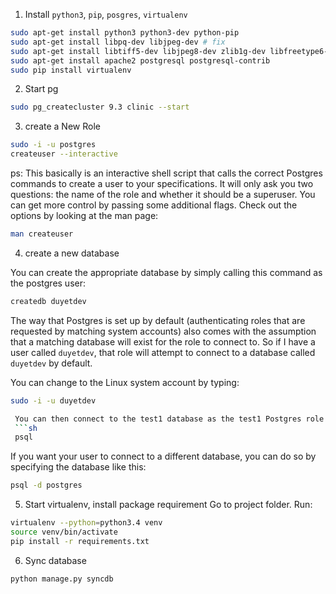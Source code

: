 1. Install `python3`, `pip`, `posgres`, `virtualenv`

  ```sh
  sudo apt-get install python3 python3-dev python-pip 
  sudo apt-get install libpq-dev libjpeg-dev # fix
  sudo apt-get install libtiff5-dev libjpeg8-dev zlib1g-dev libfreetype6-dev liblcms2-dev libwebp-dev tcl8.6-dev tk8.6-dev python-tk
  sudo apt-get install apache2 postgresql postgresql-contrib
  sudo pip install virtualenv
  ```

2. Start pg

  ```sh
  sudo pg_createcluster 9.3 clinic --start 
  ```
  
3. create a New Role

  ```sh
  sudo -i -u postgres
  createuser --interactive
  ```
  ps: This basically is an interactive shell script that calls the correct Postgres commands to create a user to your specifications. It will only ask you two questions: the name of the role and whether it should be a superuser. You can get more control by passing some additional flags. Check out the options by looking at the man page:
  ```sh
  man createuser
  ```

4. create a new database
 
  You can create the appropriate database by simply calling this command as the postgres user:
  ```sh
  createdb duyetdev
  ```
  
  The way that Postgres is set up by default (authenticating roles that are requested by matching system accounts) also comes with the assumption that a matching database will exist for the role to connect to.
  So if I have a user called `duyetdev`, that role will attempt to connect to a database called `duyetdev` by default.
 
 You can change to the Linux system account by typing:
 ```sh
 sudo -i -u duyetdev

  You can then connect to the test1 database as the test1 Postgres role by typing:
  ```sh
  psql
  ```
  
  If you want your user to connect to a different database, you can do so by specifying the database like this:
  ```sh
  psql -d postgres
  ```

5. Start virtualenv, install package requirement
  Go to project folder. Run:
  
  ```sh
  virtualenv --python=python3.4 venv
  source venv/bin/activate
  pip install -r requirements.txt
  ```
  
6. Sync database
  ```sh
  python manage.py syncdb
  ```
